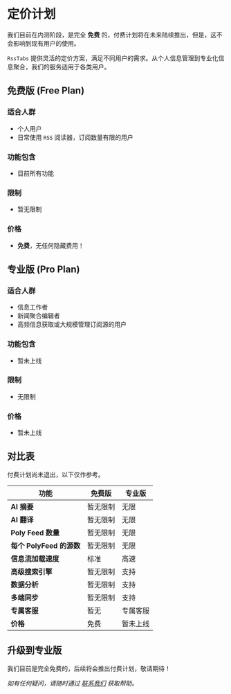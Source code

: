 # 定价计划

我们目前在内测阶段，是完全 **免费** 的，付费计划将在未来陆续推出，但是，这不会影响到现有用户的使用。

`RssTabs` 提供灵活的定价方案，满足不同用户的需求。从个人信息管理到专业化信息聚合，我们的服务适用于各类用户。

## 免费版 (Free Plan)

### 适合人群
- 个人用户
- 日常使用 `RSS` 阅读器，订阅数量有限的用户

### 功能包含

- 目前所有功能
<!-- - 创建最多 5 个 Poly Feed  
- 每个 Poly Feed 支持添加最多 10 个 RSS 源  
- 标准信息流加载速度  
- 基本搜索功能  
- 支持导入 OPML 文件  
- 单设备登录  
- 社区支持（通过论坛或邮件获取帮助） -->

### 限制

- 暂无限制
<!-- - 广告支持：页面会显示少量广告  
- 高级功能（如数据分析和多端同步）不可用   -->

### 价格

 - **免费**，无任何隐藏费用！


## 专业版 (Pro Plan)

### 适合人群
- 信息工作者
- 新闻聚合编辑者
- 高频信息获取或大规模管理订阅源的用户

### 功能包含

 - 暂未上线 

### 限制

 - 无限制

### 价格
 - 暂未上线


## 对比表

付费计划尚未退出，以下仅作参考。

| 功能                | 免费版               | 专业版               |
|---------------------|---------------------|---------------------|
| **AI 摘要**   | 暂无限制            | 无限               |
| **AI 翻译**   | 暂无限制            | 无限               |
| **Poly Feed 数量**   | 暂无限制            | 无限               |
| **每个 PolyFeed 的源数** | 暂无限制           | 无限               |
| **信息流加载速度**   | 标准                 | 高速               |
| **高级搜索引擎**     | 暂无限制               | 支持               |
| **数据分析**         | 暂无限制               | 支持               |
| **多端同步**         | 暂无限制               | 支持               |
| **专属客服**         | 暂无             | 专属客服           |
| **价格**             | 免费                | 暂未上线 |


## 升级到专业版

我们目前是完全免费的，后续将会推出付费计划，敬请期待！

*如有任何疑问，请随时通过 [联系我们](../about/contact-us.md) 获取帮助。*
